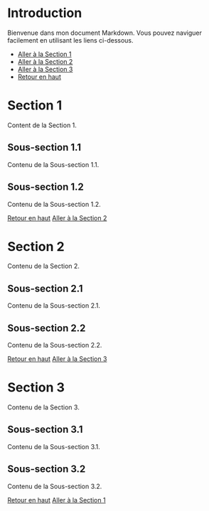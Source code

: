 # Introduction

Bienvenue dans mon document Markdown. Vous pouvez naviguer facilement en utilisant les liens ci-dessous.

- [Aller à la Section 1](#section-1)
- [Aller à la Section 2](#section-2)
- [Aller à la Section 3](#section-3)
- [Retour en haut](#introduction)

# Section 1

Content de la Section 1.

## Sous-section 1.1

Contenu de la Sous-section 1.1.

## Sous-section 1.2

Contenu de la Sous-section 1.2.

[Retour en haut](#introduction)
[Aller à la Section 2](#section-2)

# Section 2

Contenu de la Section 2.

## Sous-section 2.1

Contenu de la Sous-section 2.1.

## Sous-section 2.2

Contenu de la Sous-section 2.2.

[Retour en haut](#introduction)
[Aller à la Section 3](#section-3)

# Section 3

Contenu de la Section 3.

## Sous-section 3.1

Contenu de la Sous-section 3.1.

## Sous-section 3.2

Contenu de la Sous-section 3.2.

[Retour en haut](#introduction)
[Aller à la Section 1](#section-1)